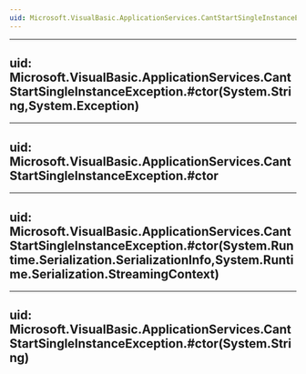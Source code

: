 ```yaml
---
uid: Microsoft.VisualBasic.ApplicationServices.CantStartSingleInstanceException
---
```


---
uid: Microsoft.VisualBasic.ApplicationServices.CantStartSingleInstanceException.#ctor(System.String,System.Exception)
---

---
uid: Microsoft.VisualBasic.ApplicationServices.CantStartSingleInstanceException.#ctor
---

---
uid: Microsoft.VisualBasic.ApplicationServices.CantStartSingleInstanceException.#ctor(System.Runtime.Serialization.SerializationInfo,System.Runtime.Serialization.StreamingContext)
---

---
uid: Microsoft.VisualBasic.ApplicationServices.CantStartSingleInstanceException.#ctor(System.String)
---
